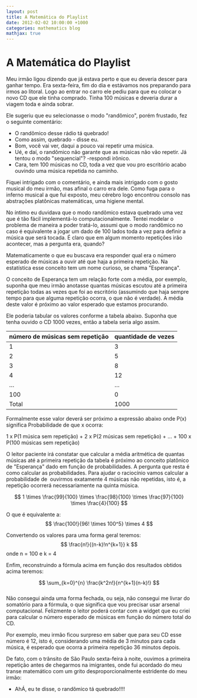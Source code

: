 ```yaml
---
layout: post
title: A Matemática do Playlist
date: 2012-02-02 10:00:00 +1000
categories: mathematics blog
mathjax: true
---
```


# A Matemática do Playlist
  
Meu irmão ligou dizendo que já estava perto e que eu deveria descer para ganhar tempo. Era sexta-feira, fim do dia e estávamos nos preparando para irmos ao litoral. Logo ao entrar no carro ele pediu para que eu colocar o novo CD que ele tinha comprado. Tinha 100 músicas e deveria durar a viagem toda e ainda sobrar.  
  
Ele sugeriu que eu selecionasse o modo "randômico", porém frustado, fez o seguinte comentário:  
  
- O randômico desse rádio tá quebrado!  
- Como assim, quebrado - disse eu.  
- Bom, você vai ver, daqui a pouco vai repetir uma música.  
- Ué, e daí, o randômico não garante que as músicas não vão repetir. Já tentou o modo "sequencial"? -respondi irônico.  
- Cara, tem 100 músicas no CD, toda a vez que vou pro escritório acabo ouvindo uma música repetida no caminho.  
  
Fiquei intrigado com o comentário, e ainda mais intrigado com o gosto musical do meu irmão, mas afinal o carro era dele. Como fuga para o inferno musical a que fui exposto, meu cérebro logo encontrou consolo nas abstrações platônicas matemáticas, uma higiene mental.  
  
No íntimo eu duvidava que o modo randômico estava quebrado uma vez que é tão fácil implementá-lo computacionalmente. Tentei modelar o problema de maneira a poder tratá-lo, assumi que o modo randômico no caso é equivalente a jogar um dado de 100 lados toda a vez para definir a música que será tocada. É claro que em algum momento repetições irão acontecer, mas a pergunta era, quando?  
  
Matematicamente o que eu buscava era responder qual era o número esperado de músicas a ouvir até que haja a primeira repetição. Na estatística esse conceito tem um nome curioso, se chama "Esperança".  
  
O conceito de Esperança tem um relação forte com a média, por exemplo, suponha que meu irmão anotasse quantas músicas escutou até a primeira repetição todas as vezes que foi ao escritório (assumindo que haja sempre tempo para que alguma repetição ocorra, o que não é verdade). A média deste valor é próximo ao valor esperado que estamos procurando.  
  
Ele poderia tabular os valores conforme a tabela abaixo. Suponha que tenha ouvido o CD 1000 vezes, então a tabela seria algo assim.  
  
| número de músicas sem repetição | quantidade de vezes |
| --- | --- |
| 1 | 3 |
| 2 | 5 |
| 3 | 8 |
| 4 | 12 |
| … | … |
| 100 | 0 |
| Total | 1000 |

Formalmente esse valor deverá ser próximo a expressão abaixo onde P(x) significa Probabilidade de que x ocorra:  
  
1 x P(1 música sem repetição) + 2 x P(2 músicas sem repetição) + ... + 100 x P(100 músicas sem repetição)  
  
O leitor paciente irá constatar que calcular a média aritmética de quantas músicas até a primeira repetição da tabela é próximo ao conceito platônico de "Esperança" dado em função de probabilidades. A pergunta que resta é como calcular as probabilidades. Para ajudar o raciocínio vamos calcular a probabilidade de  ouvirmos exatamente 4 músicas não repetidas, isto é, a repetição ocorrerá necessariamente na quinta música.  
  
$$
1 \times \frac{99}{100} \times \frac{98}{100} \times \frac{97}{100} \times \frac{4}{100}
$$

O que é equivalente a:
$$
\frac{100!}{96! \times 100^5} \times 4
$$

Convertendo os valores para uma forma geral teremos:
$$
\frac{n!}{(n-k)!n^{k+1}} k
$$
onde n = 100 e k = 4


Enfim, reconstruindo a fórmula acima em função dos resultados obtidos acima teremos:

$$
\sum_{k=0}^{n} \frac{k^2n!}{n^{k+1}(n-k)!}
$$   
Não consegui ainda uma forma fechada, ou seja, não consegui me livrar do somatório para a fórmula, o que significa que vou precisar usar arsenal computacional. Felizmente o leitor poderá contar com a widget que eu criei para calcular o número esperado de músicas em função do número total do CD.  
  
Por exemplo, meu irmão ficou surpreso em saber que para seu CD esse número é 12, isto é, considerando uma média de 3 minutos para cada música, é esperado que ocorra a primeira repetição 36 minutos depois.  
  
De fato, com o trânsito de São Paulo sexta-feira à noite, ouvimos a primeira repetição antes de chegarmos na imigrantes, onde fui acordado do meu transe matemático com um grito desproporcionalmente estridente do meu irmão:  
  
- AhÁ, eu te disse, o randômico tá quebrado!!!!